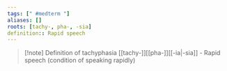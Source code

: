 ```yaml
---
tags: [" #medterm "]
aliases: []
roots: [tachy-, pha-, -sia]
definition:: Rapid speech
---
```

>[!note] Definition of tachyphasia
>[[tachy-]][[pha-]][[-ia|-sia]] - Rapid speech (condition of speaking rapidly)